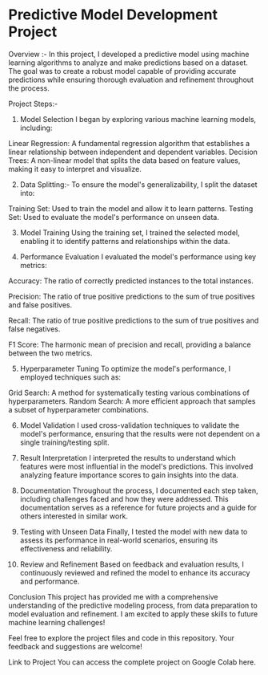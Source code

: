 # Predictive Model Development Project
Overview :- 
In this project, I developed a predictive model using machine learning algorithms to analyze and make predictions based on a dataset. The goal was to create a robust model capable of providing accurate predictions while ensuring thorough evaluation and refinement throughout the process.

Project Steps:-
1. Model Selection
I began by exploring various machine learning models, including:

Linear Regression: A fundamental regression algorithm that establishes a linear relationship between independent and dependent variables.
Decision Trees: A non-linear model that splits the data based on feature values, making it easy to interpret and visualize.

2. Data Splitting:-
To ensure the model's generalizability, I split the dataset into:

Training Set: Used to train the model and allow it to learn patterns.
Testing Set: Used to evaluate the model's performance on unseen data.

3. Model Training
Using the training set, I trained the selected model, enabling it to identify patterns and relationships within the data.

4. Performance Evaluation
I evaluated the model's performance using key metrics:

Accuracy: The ratio of correctly predicted instances to the total instances.

Precision: The ratio of true positive predictions to the sum of true positives and false positives.

Recall: The ratio of true positive predictions to the sum of true positives and false negatives.

F1 Score: The harmonic mean of precision and recall, providing a balance between the two metrics.

5. Hyperparameter Tuning
To optimize the model's performance, I employed techniques such as:

Grid Search: A method for systematically testing various combinations of hyperparameters.
Random Search: A more efficient approach that samples a subset of hyperparameter combinations.

6. Model Validation
I used cross-validation techniques to validate the model's performance, ensuring that the results were not dependent on a single training/testing split.

7. Result Interpretation
I interpreted the results to understand which features were most influential in the model's predictions. This involved analyzing feature importance scores to gain insights into the data.

8. Documentation
Throughout the process, I documented each step taken, including challenges faced and how they were addressed. This documentation serves as a reference for future projects and a guide for others interested in similar work.

9. Testing with Unseen Data
Finally, I tested the model with new data to assess its performance in real-world scenarios, ensuring its effectiveness and reliability.

10. Review and Refinement
Based on feedback and evaluation results, I continuously reviewed and refined the model to enhance its accuracy and performance.

Conclusion
This project has provided me with a comprehensive understanding of the predictive modeling process, from data preparation to model evaluation and refinement. I am excited to apply these skills to future machine learning challenges!

Feel free to explore the project files and code in this repository. Your feedback and suggestions are welcome!

Link to Project
You can access the complete project on Google Colab here.

